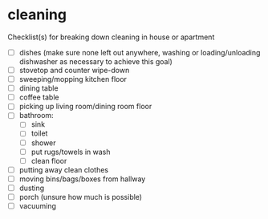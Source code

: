 # cleaning
Checklist(s) for breaking down cleaning in house or apartment

 - [ ] dishes (make sure none left out anywhere, washing or loading/unloading dishwasher as necessary to achieve this goal)
 - [ ] stovetop and counter wipe-down
 - [ ] sweeping/mopping kitchen floor
 - [ ] dining table
 - [ ] coffee table
 - [ ] picking up living room/dining room floor
 - [ ] bathroom:
    - [ ] sink
    - [ ] toilet
    - [ ] shower
    - [ ] put rugs/towels in wash
    - [ ] clean floor
 - [ ] putting away clean clothes
 - [ ] moving bins/bags/boxes from hallway
 - [ ] dusting
 - [ ] porch (unsure how much is possible)
 - [ ] vacuuming
